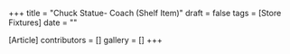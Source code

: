 +++
title = "Chuck Statue- Coach (Shelf Item)"
draft = false
tags = [Store Fixtures]
date = ""

[Article]
contributors = []
gallery = []
+++